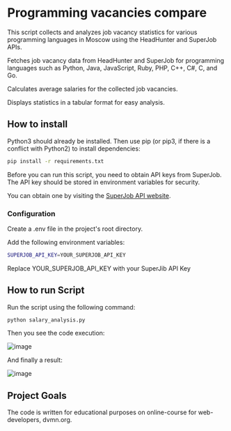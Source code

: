 # Programming vacancies compare

This script collects and analyzes job vacancy statistics for various programming languages in Moscow using the HeadHunter and SuperJob APIs.

Fetches job vacancy data from HeadHunter and SuperJob for programming languages such as Python, Java, JavaScript, Ruby, PHP, C++, C#, C, and Go.

Calculates average salaries for the collected job vacancies.

Displays statistics in a tabular format for easy analysis.

## How to install

Python3 should already be installed. Then use pip (or pip3, if there is a conflict with Python2) to install dependencies:

```bash
pip install -r requirements.txt
```

Before you can run this script, you need to obtain API keys from SuperJob. The API key should be stored in environment variables for security.

You can obtain one by visiting the [SuperJob API website](https://api.superjob.ru/).

### Configuration

Create a .env file in the project's root directory.

Add the following environment variables:

```bash
SUPERJOB_API_KEY=YOUR_SUPERJOB_API_KEY
```
Replace YOUR_SUPERJOB_API_KEY with your SuperJib API Key

## How to run Script

Run the script using the following command:

```bash
python salary_analysis.py
```
Then you see the code execution: 

![image](https://github.com/ilmantim/Programming-vacancies-compare/assets/134302217/744ca6d6-7062-4c33-a600-fd3515662ce8)

And finally a result:

![image](https://github.com/ilmantim/Programming-vacancies-compare/assets/134302217/4bcd2317-2ef6-4c5a-a6eb-2f19aae93709)

## Project Goals
The code is written for educational purposes on online-course for web-developers, dvmn.org.



